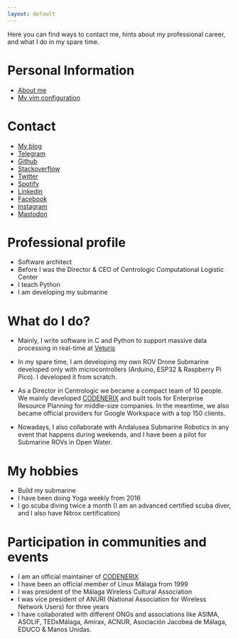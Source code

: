 ```yaml
---
layout: default
---
```


Here you can find ways to contact me, hints about my professional career, and what I do in my spare time.

# Personal Information

- [About me](https://www.juanmitaboada.com/about-me/)
- [My vim configuration](https://github.com/juanmitaboada/vim)

# Contact

- [My blog](https://www.juanmitaboada.com)
- [Telegram](https://t.me/juanmitaboada/)
- [Github](https://github.com/juanmitaboada)
- [Stackoverflow](https://stackoverflow.com/users/1481040/juanmi-taboada)
- [Twitter](https://twitter.com/juanmitaboada)
- [Spotify](https://open.spotify.com/user/br0th3r)
- [Linkedin](https://www.linkedin.com/in/juanmitaboada/)
- [Facebook](https://www.facebook.com/juanmitaboada)
- [Instagram](https://www.instagram.com/br0th3rivery/)
- [Mastodon](https://malaga.social/@juanmitaboada)

# Professional profile

- Software architect
- Before I was the Director & CEO of Centrologic Computational Logistic Center
- I teach Python
- I am developing my submarine

# What do I do?

- Mainly, I write software in C and Python to support massive data processing in real-time at [Veturis](http://www.veturis.es)

- In my spare time, I am developing my own ROV Drone Submarine developed only with microcontrollers (Arduino, ESP32 & Raspberry Pi Pico). I developed it from scratch.

- As a Director in Centrologic we became a compact team of 10 people. We mainly developed [CODENERIX](https://www.codenerix.com) and built tools for Enterprise Resource Planning for middle-size companies. In the meantime, we also became official providers for Google Workspace with a top 150 clients.

- Nowadays, I also collaborate with Andalusea Submarine Robotics in any event that happens during weekends, and I have been a pilot for Submarine ROVs in Open Water.

# My hobbies

- Build my submarine
- I have been doing Yoga weekly from 2016
- I go scuba diving twice a month (I am an advanced certified scuba diver, and I also have Nitrox certification)

# Participation in communities and events

- I am an official maintainer of [CODENERIX](https://github.com/codenerix/)
- I have been an official member of Linux Málaga from 1999
- I was president of the Málaga Wireless Cultural Association
- I was vice president of ANURI (National Association for Wireless Network Users) for three years
- I have collaborated with different ONGs and associations like ASIMA, ASOLIF, TEDxMálaga, Amirax, ACNUR, Asociación Jacobea de Málaga, EDUCO & Manos Unidas.
